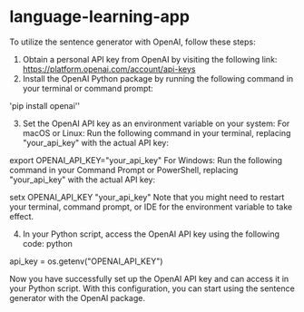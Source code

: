 # language-learning-app

To utilize the sentence generator with OpenAI, follow these steps:

1. Obtain a personal API key from OpenAI by visiting the following link: https://platform.openai.com/account/api-keys
2. Install the OpenAI Python package by running the following command in your terminal or command prompt:

'pip install openai''

3. Set the OpenAI API key as an environment variable on your system:
   For macOS or Linux: Run the following command in your terminal, replacing "your_api_key" with the actual API key:

export OPENAI_API_KEY="your_api_key"
For Windows: Run the following command in your Command Prompt or PowerShell, replacing "your_api_key" with the actual API key:

setx OPENAI_API_KEY "your_api_key"
Note that you might need to restart your terminal, command prompt, or IDE for the environment variable to take effect.

4. In your Python script, access the OpenAI API key using the following code:
   python

api_key = os.getenv("OPENAI_API_KEY")

Now you have successfully set up the OpenAI API key and can access it in your Python script. With this configuration, you can start using the sentence generator with the OpenAI package.
